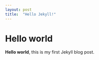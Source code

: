 ```yaml
---
layout: post
title:  "Hello Jekyll!"
---
```


# Hello world

**Hello world**, this is my first Jekyll blog post.
